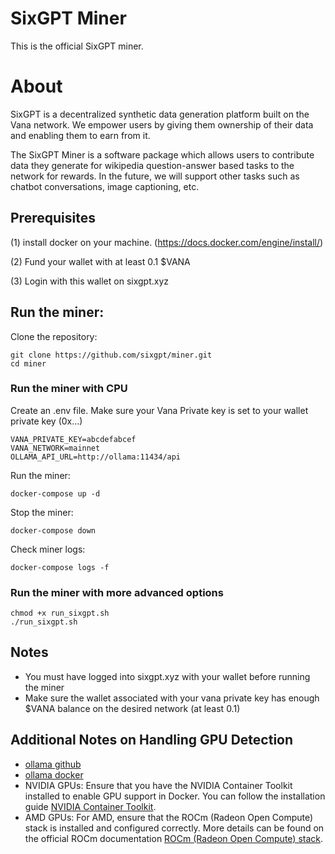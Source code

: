 # SixGPT Miner
This is the official SixGPT miner.

# About

SixGPT is a decentralized synthetic data generation platform built on the Vana network. We empower users by giving them ownership of their data and enabling them to earn from it.

The SixGPT Miner is a software package which allows users to contribute data they generate for wikipedia question-answer based tasks to the network for rewards.
In the future, we will support other tasks such as chatbot conversations, image captioning, etc.

## Prerequisites
(1) install docker on your machine. (https://docs.docker.com/engine/install/)

(2) Fund your wallet with at least 0.1 $VANA

(3) Login with this wallet on sixgpt.xyz


## Run the miner:
Clone the repository:
```
git clone https://github.com/sixgpt/miner.git
cd miner
```

### Run the miner with CPU
Create an .env file. Make sure your Vana Private key is set to your wallet private key (0x...)
```
VANA_PRIVATE_KEY=abcdefabcef
VANA_NETWORK=mainnet
OLLAMA_API_URL=http://ollama:11434/api
```
Run the miner:

```
docker-compose up -d
```
Stop the miner:

```
docker-compose down
```
Check miner logs:
```
docker-compose logs -f
```

### Run the miner with more advanced options
```
chmod +x run_sixgpt.sh
./run_sixgpt.sh
```

## Notes
- You must have logged into sixgpt.xyz with your wallet before running the miner
- Make sure the wallet associated with your vana private key has enough $VANA balance on the desired network (at least 0.1)

## Additional Notes on Handling GPU Detection
- [ollama github](https://github.com/ollama/ollama)
- [ollama docker](https://hub.docker.com/r/ollama/ollama)
- NVIDIA GPUs: Ensure that you have the NVIDIA Container Toolkit installed to enable GPU support in Docker. You can follow the installation guide [NVIDIA Container Toolkit](https://docs.nvidia.com/datacenter/cloud-native/container-toolkit/install-guide.html).
- AMD GPUs: For AMD, ensure that the ROCm (Radeon Open Compute) stack is installed and configured correctly. More details can be found on the official ROCm documentation [ROCm (Radeon Open Compute) stack](https://rocm.docs.amd.com/en/latest/).